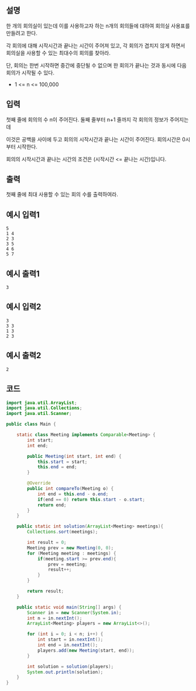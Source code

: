 ## 설명
한 개의 회의실이 있는데 이를 사용하고자 하는 n개의 회의들에 대하여 회의실 사용표를 만들려고 한다.

각 회의에 대해 시작시간과 끝나는 시간이 주어져 있고, 각 회의가 겹치지 않게 하면서 회의실을 사용할 수 있는 최대수의 회의를 찾아라.

단, 회의는 한번 시작하면 중간에 중단될 수 없으며 한 회의가 끝나는 것과 동시에 다음 회의가 시작될 수 있다.

* 1 <= n <= 100,000

## 입력
첫째 줄에 회의의 수 n이 주어진다. 둘째 줄부터 n+1 줄까지 각 회의의 정보가 주어지는데

이것은 공백을 사이에 두고 회의의 시작시간과 끝나는 시간이 주어진다. 회의시간은 0시부터 시작한다.

회의의 시작시간과 끝나는 시간의 조건은 (시작시간 <= 끝나는 시간)입니다.

## 출력
첫째 줄에 최대 사용할 수 있는 회의 수를 출력하여라.

## 예시 입력1
```
5
1 4
2 3
3 5
4 6
5 7
```

## 예시 출력1
```
3
```

## 예시 입력2
```
3
3 3
1 3
2 3
```

## 예시 출력2
```
2
```

## 코드
```java
import java.util.ArrayList;
import java.util.Collections;
import java.util.Scanner;

public class Main {

    static class Meeting implements Comparable<Meeting> {
        int start;
        int end;

        public Meeting(int start, int end) {
            this.start = start;
            this.end = end;
        }

        @Override
        public int compareTo(Meeting o) {
            int end = this.end - o.end;
            if(end == 0) return this.start - o.start;
            return end;
        }
    }

    public static int solution(ArrayList<Meeting> meetings){
        Collections.sort(meetings);

        int result = 0;
        Meeting prev = new Meeting(0, 0);
        for (Meeting meeting : meetings) {
            if(meeting.start >= prev.end){
                prev = meeting;
                result++;
            }
        }

        return result;
    }

    public static void main(String[] args) {
        Scanner in = new Scanner(System.in);
        int n = in.nextInt();
        ArrayList<Meeting> players = new ArrayList<>();

        for (int i = 0; i < n; i++) {
            int start = in.nextInt();
            int end = in.nextInt();
            players.add(new Meeting(start, end));
        }

        int solution = solution(players);
        System.out.println(solution);
    }
}
```